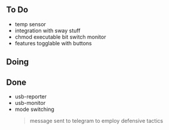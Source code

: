 ## To Do

- temp sensor
- integration with sway stuff
- chmod executable bit switch monitor
- features togglable with buttons

## Doing


## Done

- usb-reporter
- usb-monitor
- mode switching
    > message sent to telegram to employ defensive tactics
